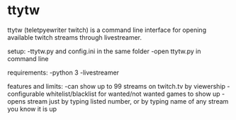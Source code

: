 # ttytw

ttytw (teletpyewriter twitch) is a command line interface for opening available twitch streams through livestreamer.

setup:
-ttytw.py and config.ini in the same folder
-open ttytw.py in command line

requirements:
-python 3
-livestreamer

features and limits:
-can show up to 99 streams on twitch.tv by viewership
-configurable whitelist/blacklist for wanted/not wanted games to show up
-opens stream just by typing listed number, or by typing name of any stream you know it is up
